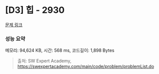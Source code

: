# [D3] 힙 - 2930 

[문제 링크](https://swexpertacademy.com/main/code/problem/problemDetail.do?contestProbId=AV-Tj7ya3jYDFAXr) 

### 성능 요약

메모리: 94,624 KB, 시간: 568 ms, 코드길이: 1,898 Bytes



> 출처: SW Expert Academy, https://swexpertacademy.com/main/code/problem/problemList.do